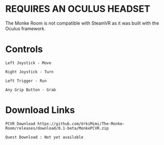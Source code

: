 # REQUIRES AN OCULUS HEADSET
The Monke Room is not compatible with SteamVR as it was built with the Oculus framework.


# Controls
```
Left Joystick - Move

Right Joystick - Turn

Left Trigger - Run

Any Grip Button - Grab
```

# Download Links
```
PCVR Download https://github.com/UrkiMimi/The-Monke-Room/releases/download/0.1-beta/MonkePCVR.zip

Quest Download : Not yet available
```

